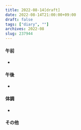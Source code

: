 ```yaml
---
title: 2022-08-14[draft]
date: 2022-08-14T21:00:00+09:00
draft: false
tags: ["diary", ""]
archives: 2022-08
slug: 237944
---
```

#### 午前
- 
#### 午後
- 
#### 体調
- 
#### その他